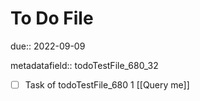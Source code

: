 # To Do File

due:: 2022-09-09

metadatafield:: todoTestFile_680_32

- [ ] Task of todoTestFile_680 1 [[Query me]]

